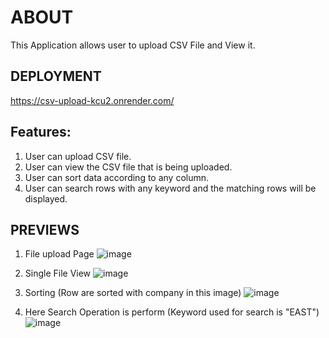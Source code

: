 # ABOUT
  This Application allows user to upload CSV File and View it.

## DEPLOYMENT
  https://csv-upload-kcu2.onrender.com/

## Features:
  1. User can upload CSV file.
  2. User can view the CSV file that is being uploaded.
  3. User can sort data according to any column.
  4. User can search rows with any keyword and the matching rows will be displayed.

## PREVIEWS
  1. File upload Page
       ![image](https://github.com/AthithianV/CSV-Upload/assets/137621444/7a2365ce-238c-4fe2-9516-6f953a74f159)

  2. Single File View
       ![image](https://github.com/AthithianV/CSV-Upload/assets/137621444/97e99af3-ee05-4d2a-89de-8e2f9eeb4cc7)

  3. Sorting (Row are sorted with company in this image)
       ![image](https://github.com/AthithianV/CSV-Upload/assets/137621444/667fb3df-aa5b-4d97-a31f-b388ff562775)

  4. Here Search Operation is perform (Keyword used for search is "EAST")
       ![image](https://github.com/AthithianV/CSV-Upload/assets/137621444/3b95c939-7a0d-4f1d-a7b2-6d0ac274c1de)

